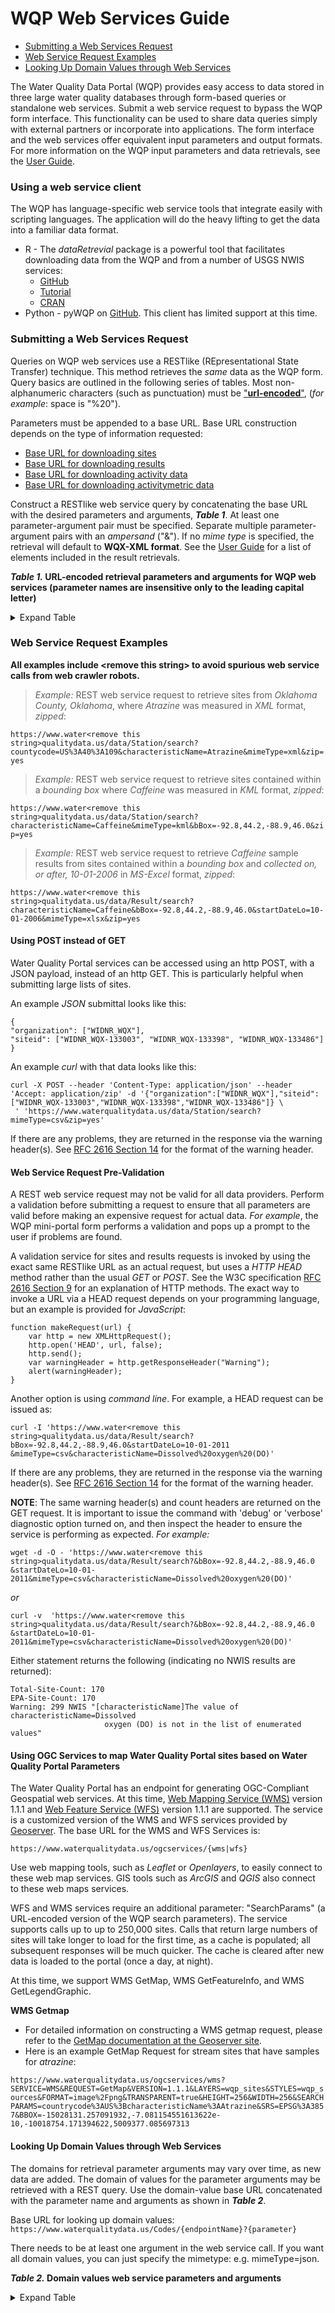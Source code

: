 # **WQP Web Services Guide**

* [Submitting a Web Services Request](/server/wqp/markdownTextFiles/webservices_documentation.md#submitting-a-web-services-request)
* [Web Service Request Examples](/server/wqp/markdownTextFiles/webservices_documentation.md#web-service-request-examples)
* [Looking Up Domain Values through Web Services](/server/wqp/markdownTextFiles/webservices_documentation.md#looking-up-domain-values-through-web-services)

The Water Quality Data Portal (WQP) provides easy access to data stored in three large water quality databases through form-based queries or standalone web services. Submit a web service request to bypass the WQP form interface. This functionality can be used to share data queries simply with external partners or incorporate into applications. The form interface and the web services offer equivalent input parameters and output formats.  For more information on the WQP input parameters and data retrievals, see the [User Guide](http://www.waterqualitydata.us/portal_userguide.jsp).  

### **Using a web service client**

The WQP has language-specific web service tools that integrate easily with scripting languages. The application will do the heavy lifting to get the data into a familiar data format.

* R - The *dataRetrevial* package is a powerful tool that facilitates downloading data from the WQP and from a number of USGS NWIS services: 
    * [GitHub](https://github.com/USGS-R/dataRetrieval)
    * [Tutorial](https://owi.usgs.gov/R/dataRetrieval.html)
    * [CRAN](https://cran.r-project.org/web/packages/dataRetrieval/index.html)
* Python - pyWQP on [GitHub](https://github.com/USGS-CIDA/pyWQP). This client has limited support at this time.

### **Submitting a Web Services Request**

Queries on WQP web services use a RESTlike (REpresentational State Transfer) technique. This method retrieves the *same* data as the WQP form. Query basics are outlined in the following series of tables. Most non-alphanumeric characters (such as punctuation) must be ["**url-encoded**"](https://www.tutorialspoint.com/html/html_url_encoding.htm), (*for example*: space is "%20").

Parameters must be appended to a base URL. Base URL construction depends on the type of information requested:

* [Base URL for downloading sites](https://www.waterqualitydata.us/data/Station/search?)
* [Base URL for downloading results](https://www.waterqualitydata.us/data/Result/search?)
* [Base URL for downloading activity data](https://www.waterqualitydata.us/data/Activity/search?)
* [Base URL for downloading activitymetric data](https://www.waterqualitydata.us/data/ActivityMetric/search?)

Construct a RESTlike web service query by concatenating the base URL with the desired parameters and arguments, ***Table 1***.  At least one parameter-argument pair must be specified. Separate multiple parameter-argument pairs with an *ampersand* ("&"). If no *mime type* is specified, the retrieval will default to **WQX-XML format**. See the [User Guide](http://www.waterqualitydata.us/portal_userguide.jsp) for a list of elements included in the result retrievals.

***Table 1.* URL-encoded retrieval parameters and arguments for WQP web services (parameter names are insensitive only to the leading capital letter)**
<details>
  <summary>Expand Table</summary>

|    REST parameter   |                                                                                                                                                                                                                    Argument                                                                                                                                                                                                                    |                                                                                                                                                                                                                      Discussion                                                                                                                                                                                                                     |
|:-------------------:|:----------------------------------------------------------------------------------------------------------------------------------------------------------------------------------------------------------------------------------------------------------------------------------------------------------------------------------------------------------------------------------------------------------------------------------------------:|:---------------------------------------------------------------------------------------------------------------------------------------------------------------------------------------------------------------------------------------------------------------------------------------------------------------------------------------------------------------------------------------------------------------------------------------------------:|
| bBox                | *Western-most longitude, Southern-most latitude, Eastern-most longitude, and Northern-most longitudeseparated by commas, expressed in decimal degrees, WGS84, and longitudes west of Greenwich are negative. (Example: bBox=-92.8,44.2,-88.9,46.0)*                                                                                                                                                                                              | These four arguments are used together to form a quadrant of the Earth's surface for locating data-collection stations. Many stations outside the continental US do not have latitude and longitude referenced to WGS84 and therefore cannot be found using these parameters. Other stations are not associated with latitude and longitude due to Homeland Security concerns.                                                                      |   |
| lat                 | *Latitude for radial search, expressed in decimal degrees, WGS84*                                                                                                                                                                                                                                                                                                                                                                                 | These three arguments are used together to form a circle on the Earth's surface for locating data-collection stations. Many stations outside the continental US do not have latitude and longitude referenced to WGS84 and therefore cannot be found using these parameters.                                                                                                                                                                        |   |
| long                | *Longitude for radial search, expressed in decimal degrees, WGS84*                                                                                                                                                                                                                                                                                                                                                                               |                                                                                                                                                                                                                                                                                                                                                                                                                                                     |   |
| within              | *Distance for radial search, expressed in decimal miles*                                                                                                                                                                                                                                                                                                                                                                                         |                                                                                                                                                                                                                                                                                                                                                                                                                                                     |   |
| countrycode         | *Two-character Federal Information Processing Standard (FIPS) country code ([allowable values](https://www.waterqualitydata.us/portal_userguide/#WQPUserGuide-Domain_Value)).*                                                                                                                                                                                                                                                                                                                            | FIPS country codes were established by the [National Institute of Standards, publication 10-4](https://nvlpubs.nist.gov/nistpubs/Legacy/FIPS/fipspub10-4.pdf).                                                                                                                                                                                                                                                                                                                                                        |   |
| statecode           | *Two-character Federal Information Processing Standard (FIPS) country code, followed by a URL-encoded colon ("%3A"), followed by a two-digit FIPS state code. ([allowable values](https://www.waterqualitydata.us/portal_userguide/#WQPUserGuide-Domain_Value)).*                                                                                                                                                                                                                                           | FIPS state codes were established by the [National Institute of Standards, publication 5-2](https://nvlpubs.nist.gov/nistpubs/Legacy/FIPS/fipspub5-2.pdf).                                                                                                                                                                                                                                                                                                                                                          |   |
| countycode          | *Two-character Federal Information Processing Standard (FIPS) country code, followed by a URL-encoded colon ("%3A"), followed by a two-digit FIPS state code, followed by a URL-encoded colon ("%3A"), followed by a three-digit FIPS county code. ([allowable values](https://www.waterqualitydata.us/portal_userguide/#WQPUserGuide-Domain_Value)).*                                                                                                                                                     | FIPS county codes were established by the [National Institute of Standards, publication 6-4](https://nvlpubs.nist.gov/nistpubs/Legacy/FIPS/fipspub6-4.pdf).                                                                                                                                                                                                                                                                                                                                                         |   |
| siteType            | *One or more case-sensitive site types, separated by semicolons ([allowable values](https://www.waterqualitydata.us/portal_userguide/#WQPUserGuide-Domain_Value)).*                                                                                                                                                                                                                                                                                                                                  | Restrict retrieval to stations with specified site type (location in the hydrologic cycle). The MonitoringLocationTypeName for individual records may provide more detailed information about the type of individual stations.                                                                                                                                                                                                                      |   |
| organization        | *For USGS organization IDs, append an upper-case postal-service state abbreviation to "USGS-" to identify the USGS office managing the data collection station records. However, a few US states are serviced by one USGS office ([allowable values](https://www.waterqualitydata.us/portal_userguide/#WQPUserGuide-Domain_Value)).* (**USGS-MA** = Massachusetts and Rhode Island, **USGS-MD** = Maryland, Delaware, and the District of Columbia, **USGS-PR** = Caribbean Islands, **USGS-HI** = Pacific Islands). | USGS offices sometimes provide data for stations outside the political boundaries associated with the office's organization code. Use the statecode or countycode arguments to search for stations located within those political boundaries.                                                                                                                                                                                                       |   |
| siteid              | *Concatenate an agency code, a hyphen ("-"), and a site-identification number.*                                                                                                                                                                                                                                                                                                                                                                  | Each data collection station is assigned a unique site-identification number. Other agencies often use different site identification numbers for the same stations.                                                                                                                                                                                                                                                                                 |   |
| huc                 | *One or more eight-digit hydrologic units, delimited by semicolons.*                                                                                                                                                                                                                                                                                                                                                                             | Hydrologic unit codes identify surface watersheds. The [lists and maps of hydrologic units](http://water.usgs.gov/GIS/huc.html) are available from USGS.                                                                                                                                                                                                                                                                                                                                  |   |
| sampleMedia         | *One or more case-sensitive sample media, separated by semicolons ([allowable values](https://www.waterqualitydata.us/portal_userguide/#WQPUserGuide-Domain_Value)).*                                                                                                                                                                                                                                                                                                                              | Sample media are broad general classes, and may be subdivided in the retrieved data. Examine the data elements ActivityMediaName, ActivityMediaSubdivisionName, and ResultSampleFractionText for more detailed information.                                                                                                                                                                                                                         |   |
| characteristicType  | *One or more case-sensitive characteristic types (groupings) separated by semicolons ([allowable values](https://www.waterqualitydata.us/portal_userguide/#WQPUserGuide-Domain_Value)).*                                                                                                                                                                                                                                                                                                   | These groups will be expanded as part of the ongoing collaboration between USGS and USEPA.                                                                                                                                                                                                                                                                                                                                                          |   |
| characteristicName  | *One or more case-sensitive characteristic names, separated by semicolons ([allowable values](https://www.waterqualitydata.us/portal_userguide/#WQPUserGuide-Domain_Value)).*                                                                                                                                                                                                                                                                                                              | Characteristic names identify different types of environmental measurements. The names are derived from the USEPA [Substance Registry System](http://iaspub.epa.gov/sor_internet/registry/substreg/home/overview/home.do) (SRS). USGS uses parameter codes for the same purpose and has [associated most parameters](http://www.waterqualitydata.us/public_srsnames.jsp) to SRS names.                                                                                                                                                                                                  |   |
| pCode               | *One or more five-digit USGS parameter codes, separated by semicolons.*                                                                                                                                                                                                                                                                                                                                                                          |                                                                                                                                                                                                                                                                                                                                                                                                                                                     |   |
| activityId          | *One or more case-sensitive activity IDs, separated by semicolons.*                                                                                                                                                                                                                                                                                                                                                                              | Designator that uniquely identifies an activity within an organization.                                                                                                                                                                                                                                                                                                                                                                             |   |
| startDateLo         | *Date of earliest desired data-collection activity, expressed as MM-DD-YYYY*                                                                                                                                                                                                                                                                                                                                                                     | These two parameters, used together or individually, restrict the retrieval to data-collection activities within a range of dates.                                                                                                                                                                                                                                                                                                                  |   |
| startDateHi         | *Date of last desired data-collection activity, expressed as MM-DD-YYYY*                                                                                                                                                                                                                                                                                                                                                                         |                                                                                                                                                                                                                                                                                                                                                                                                                                                     |   |
| mimeType            | *xml*                                                                                                                                                                                                                                                                                                                                                                                                                                            | Output format is XML compatible with WQX-Outbound schema. This is the default format, and if a mimeType is not specified, the data will be in XML format.                                                                                                                                                                                                                                                                                            |   |
|                     | *xlsx*                                                                                                                                                                                                                                                                                                                                                                                                                                           | Output format is xlsx compatible with MS-Excel 2007 and greater.                                                                                                                                                                                                                                                                                                                                                                                     |   |
|                     | *csv*                                                                                                                                                                                                                                                                                                                                                                                                                                            | Output format is comma-separated columns.                                                                                                                                                                                                                                                                                                                                                                                                            |   |
|                     | *tsv\|tab*                                                                                                                                                                                                                                                                                                                                                                                                                                       | Output format is tab-separated columns.                                                                                                                                                                                                                                                                                                                                                                                                              |   |
|                     | *geojson*                                                                                                                                                                                                                                                                                                                                                                                                                                        | Output format is GeoJSON (JavaScript Object Notation).                                                                                                                                                                                                                                                                                                                                                                                                                           |   |
|                     | *kml*                                                                                                                                                                                                                                                                                                                                                                                                                                            | Output format is KML compatible with Google Earth. This option is not available for the results service.                                                                                                                                                                                                                                                                                                                                            |   |
|                     | *kmz*                                                                                                                                                                                                                                                                                                                                                                                                                                            | Output format is kmz, a compressed form of kml compatible with Google Earth. This option is not available for the results service.                                                                                                                                                                                                                                                                                                                  |   |
| Zip                 | *yes*                                                                                                                                                                                                                                                                                                                                                                                                                                            | Include the parameter to stream compressed data. Compression often greatly increases throughput, thus expediting the request. Kml files will be returned in the kml-specific zip format, .kmz.                                                                                                                                                                                                                                                      |   |
| providers           | *EPA\|NWIS\|STEWARDS ([allowable values](https://www.waterqualitydata.us/portal_userguide/#WQPUserGuide-Domain_Value)).*                                                                                                                                                                                                                                                                                                                                                                           | By default, requests are submitted to all the data providers. However, a particular provider may be specified using this parameter.                                                                                                                                                                                                                                                                                                                 |   |
| sorted              | *yes\|no*                                                                                                                                                                                                                                                                                                                                                                                                                                        | By default, tabular data are sorted by organization, monitoringLocationID, and (for results) activityID. However, sorting increases response time significantly, sometimes by orders of magnitude. If you are doing your own sorting after download, set sorted=no. For large downloads (over 5 million rows) sorting is disabled by default to ensure reasonable response times. XML requests are always sorted to accommodate the WQX data schema. |   |
| dataProfile         | *biological*                                                                                                                                                                                                                                                                                                                                                                                                                                     | Only affects results endpoint at this time. The biological dataProfile returns an extended set of columns that further describe biological data.                                                                                                                                                                                                                                                                                                     |   |
| **DEPRECATED COMMANDS** |                                                                                                                                                                                                                                                                                                                                                                                                                                                |                                                                                                                                                                                                                                                                                                                                                                                                                                                     |   |
| command.avoid       | *EPA\|NWIS*                                                                                                                                                                                                                                                                                                                                                                                                                                   | Deprecated! By default, requests are submitted to all the data providers. This deprecated command is replaced by "providers". To support legacy applications, command.avoid=NWIS maps to providers=EPA, and command.avoid=EPA maps to providers=NWIS.                                                                                                                                                                                          |   |
| mimeType            | *xls*                                                                                                                                                                                                                                                                                                                                                                                                                                            | Deprecated in favor of xlsx. The xls format had a limit of 63,000 rows, not practical for most wqp downloads.                                                                                                                                                                                                                                                                                                                                       |   |

</details>

### **Web Service Request Examples**

**All examples include \<remove this string> to avoid spurious web service calls from web crawler robots.**

>*Example:* REST web service request to retrieve sites from *Oklahoma County, Oklahoma*, where *Atrazine* was measured in *XML* format, *zipped*:

`https://www.water<remove this string>qualitydata.us/data/Station/search?countycode=US%3A40%3A109&characteristicName=Atrazine&mimeType=xml&zip=yes`

>*Example:* REST web service request to retrieve sites contained within a *bounding box* where *Caffeine* was measured in *KML* format, *zipped*:

`https://www.water<remove this string>qualitydata.us/data/Station/search?characteristicName=Caffeine&mimeType=kml&bBox=-92.8,44.2,-88.9,46.0&zip=yes` 

>*Example:* REST web service request to retrieve *Caffeine* sample results from sites contained within a *bounding box* and *collected on, or after, 10-01-2006* in *MS-Excel* format, *zipped*:

`https://www.water<remove this string>qualitydata.us/data/Result/search?characteristicName=Caffeine&bBox=-92.8,44.2,-88.9,46.0&startDateLo=10-01-2006&mimeType=xlsx&zip=yes` 

#### **Using POST instead of GET**

Water Quality Portal services can be accessed using an http POST, with a JSON payload, instead of an http GET. This is particularly helpful when submitting large lists of sites.

An example *JSON* submittal looks like this:

```
{
"organization": ["WIDNR_WQX"],
"siteid": ["WIDNR_WQX-133003", "WIDNR_WQX-133398", "WIDNR_WQX-133486"]
}
```

An example *curl* with that data looks like this:

```
curl -X POST --header 'Content-Type: application/json' --header 'Accept: application/zip' -d '{"organization":["WIDNR_WQX"],"siteid":["WIDNR_WQX-133003","WIDNR_WQX-133398","WIDNR_WQX-133486"]} \ 
 ' 'https://www.waterqualitydata.us/data/Station/search?mimeType=csv&zip=yes'
 ```

If there are any problems, they are returned in the response via the warning header(s). See [RFC 2616 Section 14](http://www.w3.org/Protocols/rfc2616/rfc2616-sec14.html#sec14.46) for the format of the warning header. 

#### **Web Service Request Pre-Validation**

A REST web service request may not be valid for all data providers. Perform a validation before submitting a request to ensure that all parameters are valid before making an expensive request for actual data. *For example*, the WQP mini-portal form performs a validation and pops up a prompt to the user if problems are found.

A validation service for sites and results requests is invoked by using the exact same RESTlike URL as an actual request, but uses a *HTTP HEAD* method rather than the usual *GET* or *POST*. See the W3C specification [RFC 2616 Section 9](http://www.w3.org/Protocols/rfc2616/rfc2616-sec9.html) for an explanation of HTTP methods. The exact way to invoke a URL via a HEAD request depends on your programming language, but an example is provided for *JavaScript*:

```
function makeRequest(url) {
  	var http = new XMLHttpRequest();
  	http.open('HEAD', url, false);
  	http.send();
  	var warningHeader = http.getResponseHeader("Warning");
  	alert(warningHeader);
}
```

Another option is using *command line*. For example, a HEAD request can be issued as:

```
curl -I 'https://www.water<remove this string>qualitydata.us/data/Result/search?bBox=-92.8,44.2,-88.9,46.0&startDateLo=10-01-2011 &mimeType=csv&characteristicName=Dissolved%20oxygen%20(DO)' 
```

If there are any problems, they are returned in the response via the warning header(s). See [RFC 2616 Section 14](http://www.w3.org/Protocols/rfc2616/rfc2616-sec14.html#sec14.46) for the format of the warning header. 

**NOTE**: The same warning header(s) and count headers are returned on the GET request. It is important to issue the command with 'debug' or 'verbose' diagnostic option turned on, and then inspect the header to ensure the service is performing as expected. *For example:*

```
wget -d -O - 'https://www.water<remove this string>qualitydata.us/data/Result/search?&bBox=-92.8,44.2,-88.9,46.0 &startDateLo=10-01-2011&mimeType=csv&characteristicName=Dissolved%20oxygen%20(DO)'
```

*or*

```
curl -v  'https://www.water<remove this string>qualitydata.us/data/Result/search?&bBox=-92.8,44.2,-88.9,46.0 &startDateLo=10-01-2011&mimeType=csv&characteristicName=Dissolved%20oxygen%20(DO)'
```

Either statement returns the following (indicating no NWIS results are returned):

```
Total-Site-Count: 170
EPA-Site-Count: 170
Warning: 299 NWIS "[characteristicName]The value of characteristicName=Dissolved 
                     oxygen (DO) is not in the list of enumerated values"
```

#### **Using OGC Services to map Water Quality Portal sites based on Water Quality Portal Parameters**

The Water Quality Portal has an endpoint for generating OGC-Compliant Geospatial web services. At this time, [Web Mapping Service (WMS)](http://docs.geoserver.org/stable/en/user/services/wms/reference.html) version 1.1.1 and [Web Feature Service (WFS)](http://docs.geoserver.org/stable/en/user/services/wfs/reference.html) version 1.1.1 are supported. The service is a customized version of the WMS and WFS services provided by [Geoserver](http://www.geoserver.org/). The base URL for the WMS and WFS Services is: 

`https://www.waterqualitydata.us/ogcservices/{wms|wfs}`

Use web mapping tools, such as *Leaflet* or *Openlayers*, to easily connect to these web map services. GIS tools such as *ArcGIS* and *QGIS* also connect to these web maps services.

WFS and WMS services require an additional parameter: "SearchParams" (a URL-encoded version of the WQP search parameters). The service supports calls up to up to 250,000 sites. Calls that return large numbers of sites will take longer to load for the first time, as a cache is populated; all subsequent responses will be much quicker. The cache is cleared after new data is loaded to the portal (once a day, at night).

At this time, we support WMS GetMap, WMS GetFeatureInfo, and WMS GetLegendGraphic.

**WMS Getmap** 
* For detailed information on constructing a WMS getmap request, please refer to the [GetMap documentation at the Geoserver site](http://docs.geoserver.org/stable/en/user/services/wms/reference.html#getmap).  
* Here is an example GetMap Request for stream sites that have samples for *atrazine*:

`https://www.waterqualitydata.us/ogcservices/wms?SERVICE=WMS&REQUEST=GetMap&VERSION=1.1.1&LAYERS=wqp_sites&STYLES=wqp_sources&FORMAT=image%2Fpng&TRANSPARENT=true&HEIGHT=256&WIDTH=256&SEARCHPARAMS=countrycode%3AUS%3BcharacteristicName%3AAtrazine&SRS=EPSG%3A3857&BBOX=-15028131.257091932,-7.081154551613622e-10,-10018754.171394622,5009377.085697313`

#### **Looking Up Domain Values through Web Services**

The domains for retrieval parameter arguments may vary over time, as new data are added. The domain of values for the parameter arguments may be retrieved with a REST query. Use the domain-value base URL concatenated with the parameter name and arguments as shown in ***Table 2***.

Base URL for looking up domain values: `https://www.waterqualitydata.us/Codes/{endpointName}?{parameter}`

There needs to be at least one argument in the web service call. If you want all domain values, you can just specify the mimetype: e.g. mimeType=json.

***Table 2.* Domain values web service parameters and arguments**
<details>
  <summary>Expand Table</summary>

|                                 {endpointName}                                | REST parameter |                    Argument                   |                                                                       Discussion                                                                       |                                               Example                                               |
|:-----------------------------------------------------------------------------:|:--------------:|:---------------------------------------------:|:------------------------------------------------------------------------------------------------------------------------------------------------------:|:---------------------------------------------------------------------------------------------------:|
| Common parameters for all domain values web services                          | mimeType       | xml\|json                                     | returns either XML or json. Default is xml                                                                                                             | [https://waterqualitydata.us/Codes/characteristicname?text=ph&pagesize=20&pagenumber=1&mimeType=json](https://waterqualitydata.us/Codes/characteristicname?text=ph&pagesize=20&pagenumber=1&mimeType=json) |   |
|                                                                               | pagenumber     | page number (1,2 etc)                         | allows for results to be paginated (especially useful for endpoints with many valid responses, allows for infinite scrolling). Use along with pagesize |                                                                                                     |   |
|                                                                               | pagesize       | e.g. 20                                       | number of results to return per page                                                                                                                   |                                                                                                     |   |
|                                                                               | text           | e.g. ph                                       | text to match to endpoint results. This is straight string matching. When the text parameter is used, the results are returned sorted by length        |                                                                                                     |   |
| **Endpoints with unique query parameters in addition to common query parameters** |                |                                               |                                                                                                                                                        |                                                                                                     |   |
| countrycode                                                                   |                |                                               | FIPS country codes                                                                                                                                     |                                                                                                     |   |
| statecode                                                                     | countrycode    | A FIPS country code (e.g. US)                 | FIPS state codes. A FIPS country code argument is appended so that the URL ends as /statecode?countrycode=US                                           | [https://www.waterqualitydata.us/Codes/statecode?countrycode=US](https://www.waterqualitydata.us/Codes/statecode?countrycode=US)                                      |   |
| countycode                                                                    | statecode      | A FIPS statecode (e.g. statecode=US:01;US:04) | FIPS county codes. A FIPS statecode argument is appended so that the URL ends as /countycode?statecode=US:01;US:04                                     | [https://www.waterqualitydata.us/Codes/countycode?statecode=US:01;US:04](https://www.waterqualitydata.us/Codes/countycode?statecode=US:01;US:04)                              |   |
| Sitetype                                                                      |                |                                               | Available site types                                                                                                                                   | [https://www.waterqualitydata.us/Codes/Sitetype?mimeType=json](https://www.waterqualitydata.us/Codes/Sitetype?mimeType=json)                                        |   |
| Organization                                                                  |                |                                               | Available organization IDs                                                                                                                             | [https://www.waterqualitydata.us/Codes/Organization?mimeType=xml](https://www.waterqualitydata.us/Codes/Organization?mimeType=xml)                                     |   |
| Samplemedia                                                                   |                |                                               | Sample media                                                                                                                                           | [https://www.waterqualitydata.us/Codes/Samplemedia?mimeType=xml](https://www.waterqualitydata.us/Codes/Samplemedia?mimeType=xml)                                      |   |
| Characteristictype                                                            |                |                                               | Characteristic types (groups)                                                                                                                          | [https://www.waterqualitydata.us/Codes/Characteristictype?mimeType=xml](https://www.waterqualitydata.us/Codes/Characteristictype?mimeType=xml)                               |   |
| Characteristicname                                                            |                |                                               | Characteristic names. A good choice for using paginated results so that hundreds of results are not returned                                          | [https://www.waterqualitydata.us/Codes/Characteristicname?mimeType=xml](https://www.waterqualitydata.us/Codes/Characteristicname?mimeType=xml)                               |   |
| providers                                                                     |                |                                               | The names of the Data Sources for the Water Quality Portal                                                                                             | [https://www.waterqualitydata.us/Codes/providers?mimeType=xml](https://www.waterqualitydata.us/Codes/providers?mimeType=xml)                                        |   |

</details>
